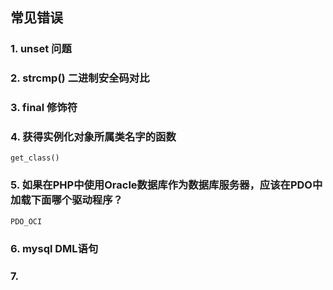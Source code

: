 ## 常见错误

### 1. unset 问题

### 2. strcmp() 二进制安全码对比

### 3. final 修饰符

### 4. 获得实例化对象所属类名字的函数

    get_class()
    
### 5. 如果在PHP中使用Oracle数据库作为数据库服务器，应该在PDO中加载下面哪个驱动程序？

    PDO_OCI
    
### 6. mysql DML语句

### 7. 
